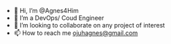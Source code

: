 - 👋 Hi, I’m @Agnes4Him
- 👀 I’m a DevOps/ Coud Engineer
- 💞️ I’m looking to collaborate on any project of interest
- 📫 How to reach me ojuhagnes@gmail.com

<!---
Agnes4Him/Agnes4Him is a ✨ special ✨ repository because its `README.md` (this file) appears on your GitHub profile.
You can click the Preview link to take a look at your changes.
--->
